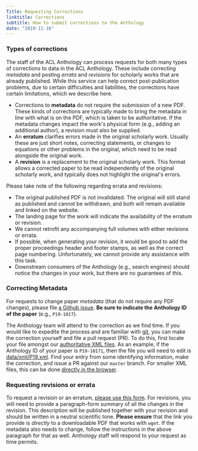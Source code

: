 ```yaml
---
Title: Requesting Corrections
linktitle: Corrections
subtitle: How to submit corrections to the Anthology
date: "2019-11-16"
---
```


### Types of corrections

The staff of the ACL Anthology can process requests for both many types of corrections to data in the ACL Anthology.
These include correcting *metadata* and posting *errata* and *revisions* for scholarly works that are already published.
While this service can help correct post-publication problems, due to certain difficulties and liabilities, the corrections have certain limitations, which we describe here.

+ Corrections to **metadata** do not require the submission of a new PDF.
  These kinds of corrections are typically made to bring the metadata in line with what is on the PDF, which is taken to be authoritative.
  If the metadata changes impact the work's physical form (e.g., adding an additional author), a revision must also be supplied.
+ An **erratum** clarifies errors made in the original scholarly work.
  Usually these are just short notes, correcting statements, or changes to equations or other problems in the original, which need to be read alongside the original work.
+ A **revision** is a replacement to the original scholarly work.
  This format allows a corrected paper to be read independently of the original scholarly work, and typically does not highlight the original's errors.

Please take note of the following regarding errata and revisions:

+ The original published PDF is not invalidated.
  The original will still stand as published and cannot be withdrawn, and both will remain available and linked on the website.
+ The landing page for the work will indicate the availability of the erratum or revision.
+ We cannot retrofit any accompanying full volumes with either revisions or errata.
+ If possible, when generating your revision, it would be good to add the proper proceedings header and footer stamps, as well as the correct page numbering.
  Unfortunately, we cannot provide any assistance with this task.
+ Downstream consumers of the Anthology (e.g., search engines) should notice the changes in your work, but there are no guarantees of this.

### Correcting Metadata

For requests to change paper *metadata* (that do not require any PDF changes), please file [a Github issue](https://github.com/acl-org/acl-anthology/issues/new).
**Be sure to indicate the Anthology ID of the paper** (e.g., `P19-1017`).

The Anthology team will attend to the correction as we find time.
If you would like to expedite the process and are familiar with [git](https://git-scm.com), you can make the correction yourself and file a pull request (PR).
To do this, first locate your file amongst our [authoritative XML files](https://github.com/acl-org/acl-anthology/tree/master/data/xml).
As an example, if the Anthology ID of your paper is `P19-10171`, then the file you will need to edit is [data/xml/P19.xml](https://github.com/acl-org/acl-anthology/blob/master/data/xml/P19.xml).
Find your entry from some identifying information, make the correction, and issue a PR against our `master` branch.
For smaller XML files, this can be done [directly in the browser](https://help.github.com/en/github/managing-files-in-a-repository/editing-files-in-another-users-repository).

### Requesting revisions or errata

To request a revision or an erratum, [please use this form](https://forms.office.com/Pages/ResponsePage.aspx?id=DQSIkWdsW0yxEjajBLZtrQAAAAAAAAAAAAMAABqTSThUN0I2VEdZMTk4Sks3S042MVkxUEZQUVdOUS4u).
For revisions, you will need to provide a paragraph-form summary of all the changes in the revision.
This description will be published together with your revision and should be written in a neutral scientific tone.
**Please ensure** that the link you provide is *directly* to a downloadable PDF that works with `wget`.
If the metadata also needs to change, follow the instructions in the above paragraph for that as well.
Anthology staff will respond to your request as time permits.
